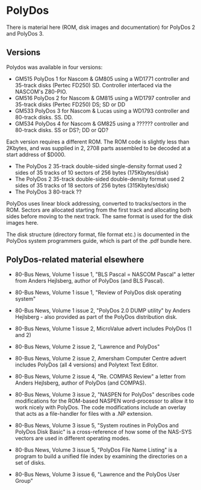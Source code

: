 # PolyDos

There is material here (ROM, disk images and documentation) for PolyDos 2 and PolyDos 3.

## Versions

Polydos was available in four versions:

* GM515 PolyDos 1 for Nascom & GM805 using a WD1771 controller and 35-track disks (Pertec FD250) SD. Controller interfaced via the NASCOM's Z80-PIO.
* GM516 PolyDos 2 for Nascom & GM815 using a WD1797 controller and 35-track disks (Pertec FD250) DS; SD or DD
* GM533 PolyDos 3 for Nascom & Lucas using a WD1793 controller and 80-track disks. SS. DD.
* GM534 PolyDos 4 for Nascom & GM825 using a ?????? controller and 80-track disks. SS or DS?; DD or QD?

Each version requires a different ROM. The ROM code is slightly less than
2Kbytes, and was supplied in 2, 2708 parts assembled to be decoded at a start
address of $D000.

* The PolyDos 2 35-track double-sided single-density format used 2 sides of 35 tracks of 10 sectors of 256 bytes (175Kbytes/disk)
* The PolyDos 2 35-track double-sided double-density format used 2 sides of 35 tracks of 18 sectors of 256 bytes (315Kbytes/disk)
* The PolyDos 3 80-track ??

PolyDos uses linear block addressing, converted to tracks/sectors in the
ROM. Sectors are allocated starting from the first track and allocating both
sides before moving to the next track. The same format is used for the disk
images here.

The disk structure (directory format, file format etc.) is documented in the
PolyDos system programmers guide, which is part of the .pdf bundle here.


## PolyDos-related material elsewhere

* 80-Bus News, Volume 1 issue 1, "BLS Pascal = NASCOM Pascal" a letter from Anders Hejlsberg, author of PolyDos (and BLS Pascal).

* 80-Bus News, Volume 1 issue 1, "Review of PolyDos disk operating system"

* 80-Bus News, Volume 1 issue 2, "PolyDos 2.0 DUMP utility" by Anders Hejlsberg - also provided as part of the PolyDos distribution disk.

* 80-Bus News, Volume 1 issue 2, MicroValue advert includes PolyDos (1 and 2)

* 80-Bus News, Volume 2 issue 2, "Lawrence and PolyDos"

* 80-Bus News, Volume 2 issue 2, Amersham Computer Centre advert includes PolyDos (all 4 versions) and Polytext Text Editor.

* 80-Bus News, Volume 2 issue 4, "Re. COMPAS Review" a letter from Anders Hejlsberg, author of PolyDos (and COMPAS).

* 80-Bus News, Volume 3 issue 2, "NASPEN for PolyDos" describes code modifications for the ROM-based NASPEN word-processor to allow it to work nicely with PolyDos. The code modifications include an overlay that acts as a file-handler for files with a .NP extension.

* 80-Bus News, Volume 3 issue 5, "System routines in PolyDos and PolyDos Disk Basic" is a cross-reference of how some of the NAS-SYS vectors are used in different operating modes.

* 80-Bus News, Volume 3 issue 5, "PolyDos File Name Listing" is a program to build a unified file index by examining the directories on a set of disks.

* 80-Bus News, Volume 3 issue 6, "Lawrence and the PolyDos User Group"




